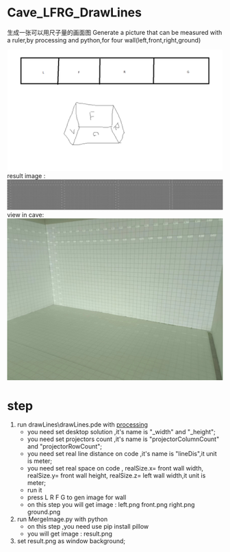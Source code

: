 # Cave_LFRG_DrawLines
 生成一张可以用尺子量的画面图
 Generate a picture that can be measured with a ruler,by processing and python,for four wall(left,front,right,ground)

 ![](./other/viewImage.png)
 result image :
 ![](./result.png)
 view in cave:
 ![](./other/viewInCave.jpg)
 
# step
1.	run drawLines\drawLines.pde with [processing](https://processing.org/download)
	-	you need set desktop solution ,it's name is "_width" and "_height";
	-	you need set projectors count ,it's name is "projectorColumnCount" and "projectorRowCount";
	-	you need set real line distance on code ,it's name is "lineDis",it unit is meter;
	-	you need set real space on code , realSize.x= front wall width, realSize.y= front wall height, realSize.z= left wall width,it unit is meter;
	-	run it
	-	press L R F G to gen image for wall 
	-	on this step you will get image : left.png front.png right.png ground.png 
2.	run MergeImage.py with python
	-	on this step ,you need use pip install pillow
	-	you will get image : result.png
3.	set result.png as window background;